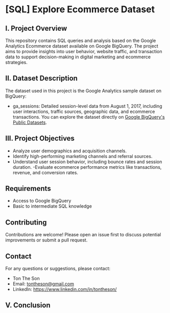 # [SQL] Explore Ecommerce Dataset
## I. Project Overview
  This repository contains SQL queries and analysis based on the Google Analytics Ecommerce dataset available on Google BigQuery. The project aims to provide insights into user behavior, website traffic, and transaction data to support decision-making in digital marketing and ecommerce strategies.
## II. Dataset Description
  The dataset used in this project is the Google Analytics sample dataset on BigQuery:
- ga_sessions: Detailed session-level data from August 1, 2017, including user interactions, traffic sources, geographic data, and ecommerce transactions.
  You can explore the dataset directly on [Google BigQuery's Public Datasets](https://console.cloud.google.com/bigquery?ws=!1m5!1m4!4m3!1sbigquery-public-data!2sgoogle_analytics_sample!3sga_sessions_20170801).
## III. Project Objectives
- Analyze user demographics and acquisition channels.
- Identify high-performing marketing channels and referral sources.
- Understand user session behavior, including bounce rates and session duration.
 -Evaluate ecommerce performance metrics like transactions, revenue, and conversion rates.
## Requirements
- Access to Google BigQuery
- Basic to intermediate SQL knowledge
## Contributing
  Contributions are welcome! Please open an issue first to discuss potential improvements or submit a pull request.
## Contact
For any questions or suggestions, please contact:
- Ton The Son
- Email: tontheson@gmail.com
- LinkedIn: https://www.linkedin.com/in/tontheson/
## V. Conclusion
